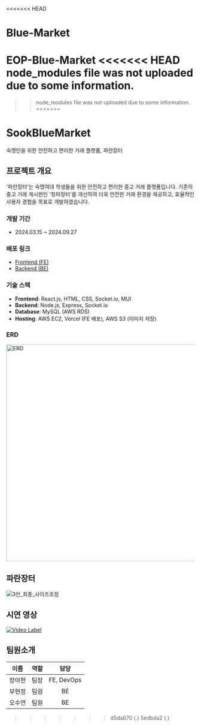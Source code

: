 <<<<<<< HEAD
# Blue-Market
EOP-Blue-Market
<<<<<<< HEAD
   node_modules file was not uploaded due to some information.
=======
>> node_modules file was not uploaded due to some information.
=======
# SookBlueMarket
숙명인을 위한 안전하고 편리한 거래 플랫폼, 파란장터 

## 프로젝트 개요
'파란장터'는 숙명여대 학생들을 위한 안전하고 편리한 중고 거래 플랫폼입니다. 기존의 중고 거래 게시판인 '청파장터'를 개선하여 더욱 안전한 거래 환경을 제공하고, 효율적인 사용자 경험을 목표로 개발하였습니다.

### 개발 기간
- 2024.03.15 ~ 2024.09.27

### 배포 링크
- [Frontend (FE)](https://www.paranmarket.shop/)
- [Backend (BE)](https://api.paranmarket.shop/)

### 기술 스택
- **Frontend**: React.js, HTML, CSS, Socket.io, MUI
- **Backend**: Node.js, Express, Socket.io
- **Database**: MySQL (AWS RDS)
- **Hosting**: AWS EC2, Vercel (FE 배포), AWS S3 (이미지 저장)

### ERD
<img width="579" alt="ERD" src="https://github.com/user-attachments/assets/17863cd4-366e-4c3f-8035-2c12922cff62">

## 파란장터
![3안_최종_사이즈조정](https://github.com/user-attachments/assets/05c00ef2-a344-4757-84e2-ea6c9e628d92)

## 시연 영상
[![Video Label](http://img.youtube.com/vi/NExNRMsGVTk/0.jpg)](https://youtu.be/NExNRMsGVTk)

## 팀원소개
| 이름      | 역할   | 담당      |
| :-----------: | :------------: | :------------: |
| 장아현   | 팀장    | FE, DevOps |
| 부현정   | 팀원    | BE         |
| 오수연   | 팀원    | BE         |

>>>>>>> d5da670 (.)
>>>>>>> 5edbda2 (.)
